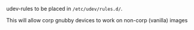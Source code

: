 udev-rules to be placed in `/etc/udev/rules.d/`.

This will allow corp gnubby devices to work on non-corp (vanilla) images

